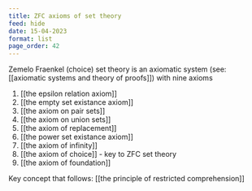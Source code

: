 ```yaml
---
title: ZFC axioms of set theory
feed: hide
date: 15-04-2023
format: list
page_order: 42
---
```



Zemelo Fraenkel (choice) set theory is an axiomatic system (see: [[axiomatic systems and theory of proofs]]) with nine axioms

1. [[the epsilon relation axiom]]
2. [[the empty set existance axiom]]
3. [[the axiom on pair sets]]
4. [[the axiom on union sets]]
5. [[the axiom of replacement]]
6. [[the power set existance axiom]]
7. [[the axiom of infinity]]
8. [[the axiom of choice]] - key to ZFC set theory
9. [[the axiom of foundation]]

Key concept that follows: [[the principle of restricted comprehension]]
